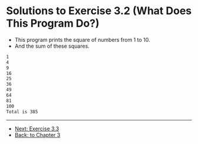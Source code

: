 # Solutions to Exercise 3.2 (What Does This Program Do?)

- This program prints the square of numbers from 1 to 10.
- And the sum of these squares.

```txt
1
4
9
16
25
36
49
64
81
100
Total is 385
```
---
- [Next: Exercise 3.3](03_03.md)
- [Back: to Chapter 3](README.md)